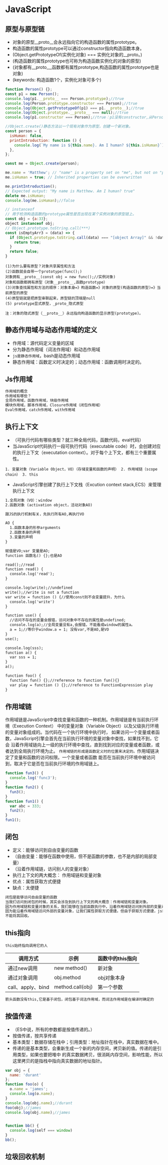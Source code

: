 # JavaScript

## 原型与原型链

* 对象的原型__proto__会永远指向它的构造函数的属性prototype。
* 构造函数的属性prototype可以通过constructor指向构造函数本身。
* (Object.getPrototypeOf(实例化对象) === 实例化对象的__proto。)
* (构造函数的属性prototype也可称为构造函数实例化的对象的原型)
* (对象都有__proto__,函数都有属性prototype,构造函数的属性prototype也是对象)
* (keywords: 构造函数1个，实例化对象可多个)

```js
function Person() {};
const p1 = new Person();
console.log(p1.__proto__ === Person.prototype);//true
console.log(Person.prototype.constructor === Person);//true
console.log(Object.getPrototypeOf(p1) === p1.__proto__);//true
console.log(Object.prototype.__proto__ === null);//true
console.log(p1.constructor === Person);//true：p1没有constructor,从Person.prototype去找
```

```js
//Object.create()静态方法以一个现有对象作为原型，创建一个新对象。
const person = {
  isHuman: false,
  printIntroduction: function () {
    console.log(`My name is ${this.name}. Am I human? ${this.isHuman}`);
  },
};

const me = Object.create(person);

me.name = 'Matthew'; // "name" is a property set on "me", but not on "person"
me.isHuman = true; // Inherited properties can be overwritten

me.printIntroduction();
// Expected output: "My name is Matthew. Am I human? true"
delete me.isHuman;
console.log(me.isHuman);//false
```

```js
// instanceof
// 用于检测构造函数的prototype属性是否出现在某个实例对象的原型链上。
const obj = {a:33};
object instanceof obj;
// Object.prototype.toString.call(***)
const isEmptyArr3 = (data) => {
  if (Object.prototype.toString.call(data) === "[object Array]" && !data.length) {
    return true;
  }
  return false;
}
```

```answer
(1)为什么要有原型？对象共享属性和方法
(2)函数就会自带一个prototype(func();)
对象拥有__proto__(const obj = new func();//实例对象)
对象和函数都拥有原型（对象__proto__,函数prototype）
(3)对象查找属性和方法的顺序：对象本身=》构造函数=》对象的原型(构造函数的原型)=》当前原型的原型
(4)原型链就是把原型串联起来，原型链的顶端是null
(5) prototype显式原型，_proto_隐式原型

注：对象的隐式原型（__proto__）永远指向构造函数的显示原型(prototype)。
```

## 静态作用域与动态作用域的定义

* 作用域：源代码定义变量的区域
* 分为静态作用域（词法作用域）和动态作用域
* `js是静态作用域`，bash是动态作用域
* 静态作用域：函数定义时决定的；动态作用域：函数调用时决定的。

## Js作用域

```md
作用域的概念
作用域有哪些？
全局作用域，函数作用域，块级作用域
模块作用域，脚本作用域，Closure作用域（闭包作用域）
Eval作用域，catch作用域，with作用域
```

## 执行上下文

* （可执行代码有哪些类型？就三种全局代码，函数代码，eval代码）
* 当JavaScript代码执行一段可执行代码（executable code）时，会创建对应的执行上下文（executation context）。对于每个上下文，都有三个重要属性。

`1. 变量对象（Variable Object，VO）（存储变量和函数的声明）
2. 作用域链（scope chain）
3. this
`

* JavaScript引擎创建了执行上下文栈（Excution context stack,ECS）来管理执行上下文

```md
1.全局对象（VO）：window
2.函数对象 (activation object，活动对象AO)

跟JS的执行机制有关，先执行所有AO,再执行VO

AO {
  1.函数本身的形参arguments
  2.函数本身的声明
  3.变量的声明
}

赋值是VO;var 变量是AO;
function 函数名() {};也是AO

read();//read
function read() {
  console.log('read');
}

console.log(write);//undefined
write();//write is not a function
var write = function () {//使用const则不会变量提升，为什么
  console.log('write')
}

function use() {
  //访问不存在的变量会报错，访问对象中不存在的属性是undefined;
  console.log(a);//全局变量没有a,会报错，不能看成window的属性a。
  a = 1;//等价于window.a = 1; 没有var,不是AO,是VO
}
use();

console.log(sss);
function a() {
  var sss = 1;
}
a();

function foo() {
  function fun() {};//reference to function fun(){}
  var play = function () {};//reference to FunctionExpression play
}
```

## 作用域链

作用域链是JavaScript中查找变量和函数的一种机制。作用域链是有当前执行环境（Execution Context）
中的变量对象（Variable Object）以及父级执行环境的变量对象组成的。当代码在一个执行环境中执行时，
如果访问一个变量或者函数，JavaScript引擎会首先在当前执行环境的变量对象中查找，如果找不到，它会
沿着作用域链向上一级的执行环境中查找，直到找到对应的变量或者函数，或者达到全局执行环境为止。
`作用域链的形成是函数定义时的位置来决定的。`作用域链决定了变量和函数的访问权限。一个变量或者函数
能否在当前执行环境中被访问到，取决于它是否在当前执行环境的作用域链上。

```js
function fun3() {
  console.log('func3');
}
function fun2() {
  fun3();
}
function fun1() {
  var abc = 333;
  fun2();
}
fun1();
```

## 闭包

* 定义：能够访问到自由变量的函数
* （自由变量：能够在函数中使用，但不是函数的参数，也不是内部的局部变量）
* （沿着作用域链，访问别人的变量对象）
* 执行上下文的两大概念： 作用域链和变量对象
* 优点：属性获取方式便捷
* 缺点：太便捷

```md
闭包是能够访问自由变量的函数
当我们访问到闭包的时候，其实会涉及到执行上下文的两大概念：作用域链和变量对象。
因为作用域链和变量对象的关系，我们能够在当前函数执行中，沿着作用域链访问到外部的变量对象。
因为能沿着作用域链访问外部的变量对象，让我们属性获取方式便捷。但由于获取方式便捷，js垃圾回收
不能将其回收。 
```

## this指向

`this始终指向调用它的人`

| 调用方式 | 示例 | 函数中的this指向 |
| --- | --- | --- |
| 通过new调用 | new method() | 新对象 |
| 通过对象调用 | obj.method | obj对象本身 |
| call、apply、bind | method.call(obj) | 第一个参数 |

```md
箭头函数没有this,它是基于闭包，闭包基于词法作用域，而词法作用域是在编译时确定的
```

## 按值传递

* （ES中说，所有的参数都是按值传递的。）
* 按值传递，按共享传递
* 基本类型：数据存储在栈中；引用类型：地址指针在栈中，真实数据在堆中。
* 传递的是基本类型，会重新生成一个新的内存空间，拷贝新的值。传递的是引用类型，如果也要把堆中
的真实数据拷贝，很消耗内存空间，影响性能，所以这里拷贝的是指栈中指向真实数据的地址指针。

```js
var obj = {
  name: 'durant'
};
function foo(o) {
  o.name = 'james';
  console.log(o.name);
}
console.log(obj.name);//durant
foo(obj);//james
console.log(obj.name);//james


function bb() {
  console.log(self === window)
}
bb();

```

## 垃圾回收机制
